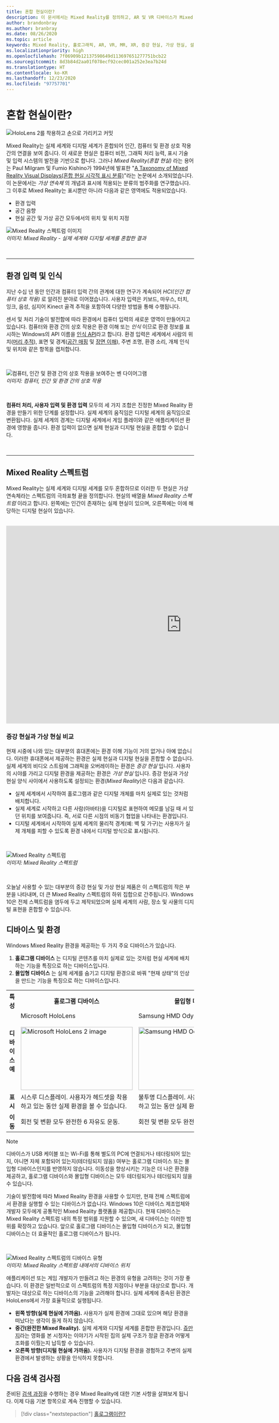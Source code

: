 ```yaml
---
title: 혼합 현실이란?
description: 이 문서에서는 Mixed Reality를 정의하고, AR 및 VR 디바이스가 Mixed Reality 스펙트럼을 따라 배치되는 위치를 보여 줍니다.
author: brandonbray
ms.author: branbray
ms.date: 08/26/2020
ms.topic: article
keywords: Mixed Reality, 홀로그래픽, AR, VR, MR, XR, 증강 현실, 가상 현실, 설명, 사례 연구, 혼합 현실 헤드셋, windows mixed reality 헤드셋, 가상 현실 헤드셋, 가상 현실이란, 증강 현실이란
ms.localizationpriority: high
ms.openlocfilehash: 7f06909b12137598649d113697651277751bcb22
ms.sourcegitcommit: 8d3b84d2aa01f078ecf92cec001a252e3ea7b24d
ms.translationtype: HT
ms.contentlocale: ko-KR
ms.lasthandoff: 12/23/2020
ms.locfileid: "97757701"
---
```

# <a name="what-is-mixed-reality"></a>혼합 현실이란?

![HoloLens 2를 착용하고 손으로 가리키고 커밋](images/02_MixedRealitySlashMixedReality.png)

Mixed Reality는 실제 세계와 디지털 세계가 혼합되어 인간, 컴퓨터 및 환경 상호 작용 간의 연결을 보여 줍니다. 이 새로운 현실은 컴퓨터 비전, 그래픽 처리 능력, 표시 기술 및 입력 시스템의 발전을 기반으로 합니다. 그러나 *Mixed Reality(혼합 현실)* 라는 용어는 Paul Milgram 및 Fumio Kishino가 1994년에 발표한 "[A Taxonomy of Mixed Reality Visual Displays(혼합 현실 시각적 표시 분류)](https://search.ieice.org/bin/summary.php?id=e77-d_12_1321)"라는 논문에서 소개되었습니다. 이 논문에서는 *가상 연속체* 의 개념과 표시에 적용되는 분류의 범주화를 연구했습니다. 그 이후로 Mixed Reality는 표시뿐만 아니라 다음과 같은 영역에도 적용되었습니다.
* 환경 입력
* 공간 음향
* 현실 공간 및 가상 공간 모두에서의 위치 및 위치 지정

![Mixed Reality 스펙트럼 이미지](images/mixedrealityspectrum-worlds.png)<br>
*이미지: Mixed Reality - 실제 세계와 디지털 세계를 혼합한 결과*

<br>

---

## <a name="environmental-input-and-perception"></a>환경 입력 및 인식

지난 수십 년 동안 인간과 컴퓨터 입력 간의 관계에 대한 연구가 계속되어 *HCI(인간 컴퓨터 상호 작용)* 로 알려진 분야로 이어졌습니다. 사용자 입력은 키보드, 마우스, 터치, 잉크, 음성, 심지어 Kinect 골격 추적을 포함하여 다양한 방법을 통해 수행됩니다.

센서 및 처리 기술이 발전함에 따라 환경에서 컴퓨터 입력의 새로운 영역이 만들어지고 있습니다. 컴퓨터와 환경 간의 상호 작용은 환경 이해 또는 *인식* 이므로 환경 정보를 표시하는 Windows의 API 이름을 [인식 API](https://docs.microsoft.com/uwp/api/Windows.Perception)라고 합니다. 환경 입력은 세계에서 사람의 위치([머리 추적](../design/coordinate-systems.md)), 표면 및 경계([공간 매핑](../design/spatial-mapping.md) 및 [장면 이해](../design/scene-understanding.md)), 주변 조명, 환경 소리, 개체 인식 및 위치와 같은 항목을 캡처합니다.

<br>

![컴퓨터, 인간 및 환경 간의 상호 작용을 보여주는 벤 다이어그램](images/mixed-reality-venn-diagram-300px.png)<br> 
*이미지: 컴퓨터, 인간 및 환경 간의 상호 작용*

<br>

**컴퓨터 처리, 사용자 입력 및 환경 입력** 모두의 세 가지 조합은 진정한 Mixed Reality 환경을 만들기 위한 단계를 설정합니다. 실제 세계의 움직임은 디지털 세계의 움직임으로 변환됩니다. 실제 세계의 경계는 디지털 세계에서 게임 플레이와 같은 애플리케이션 환경에 영향을 줍니다. 환경 입력이 없으면 실제 현실과 디지털 현실을 혼합할 수 없습니다.<br>

<br>

---


## <a name="the-mixed-reality-spectrum"></a>Mixed Reality 스펙트럼

Mixed Reality는 실제 세계와 디지털 세계를 모두 혼합하므로 이러한 두 현실은 가상 연속체라는 스펙트럼의 극좌표형 끝을 정의합니다. 현실의 배열을 *Mixed Reality 스펙트럼* 이라고 합니다. 왼쪽에는 인간이 존재하는 실제 현실이 있으며, 오른쪽에는 이에 해당하는 디지털 현실이 있습니다.

<br>

<iframe width="940" height="530" src="https://www.youtube.com/embed/_xpI0JosYUk" frameborder="0" allow="accelerometer; autoplay; encrypted-media; gyroscope; picture-in-picture" allowfullscreen></iframe>

<br>

### <a name="augmented-vs-virtual-reality"></a>증강 현실과 가상 현실 비교

현재 시중에 나와 있는 대부분의 휴대폰에는 환경 이해 기능이 거의 없거나 아예 없습니다. 이러한 휴대폰에서 제공하는 환경은 실제 현실과 디지털 현실을 혼합할 수 없습니다. 실제 세계의 비디오 스트림에 그래픽을 오버레이하는 환경은 *증강 현실* 입니다. 사용자의 시야를 가리고 디지털 환경을 제공하는 환경은 *가상 현실* 입니다. 증강 현실과 가상 현실 양식 사이에서 사용하도록 설정되는 환경(*Mixed Reality*)은 다음과 같습니다.
* 실제 세계에서 시작하여 홀로그램과 같은 디지털 개체를 마치 실제로 있는 것처럼 배치합니다.
* 실제 세계로 시작하고 다른 사람(아바타)을 디지털로 표현하여 메모를 남길 때 서 있던 위치를 보여줍니다. 즉, 서로 다른 시점의 비동기 협업을 나타내는 환경입니다.
* 디지털 세계에서 시작하여 실제 세계의 물리적 경계(예: 벽 및 가구)는 사용자가 실제 개체를 피할 수 있도록 환경 내에서 디지털 방식으로 표시됩니다.

<br>

![Mixed Reality 스펙트럼](images/mixedrealityspectrum.png)<br>
*이미지: Mixed Reality 스펙트럼*

<br>

오늘날 사용할 수 있는 대부분의 증강 현실 및 가상 현실 제품은 이 스펙트럼의 작은 부분을 나타내며, 더 큰 Mixed Reality 스펙트럼의 하위 집합으로 간주됩니다. Windows 10은 전체 스펙트럼을 염두에 두고 제작되었으며 실제 세계의 사람, 장소 및 사물의 디지털 표현을 혼합할 수 있습니다.


## <a name="devices-and-experiences"></a>디바이스 및 환경

Windows Mixed Reality 환경을 제공하는 두 가지 주요 디바이스가 있습니다.
1. **홀로그램 디바이스** 는 디지털 콘텐츠를 마치 실제로 있는 것처럼 현실 세계에 배치하는 기능을 특징으로 하는 디바이스입니다.
2. **몰입형 디바이스** 는 실제 세계를 숨기고 디지털 환경으로 바꿔 "현재 상태"의 인상을 만드는 기능을 특징으로 하는 디바이스입니다.

<table>
<tr>
<th width="30%"> 특성</th><th width="35%"> 홀로그램 디바이스</th><th width="35%"> 몰입형 디바이스</th>
</tr><tr>
<td><strong>디바이스 예</strong></td><td> Microsoft HoloLens<br><br> <img alt="Microsoft HoloLens 2 image" width="300" height="169" src="images/HoloLens2.jpg" /></td><td> Samsung HMD Odyssey+<br><br> <img alt="Samsung HMD Odyssey+ image" width="300" height="169" src="images/Samsung-HMD-Odyssey.jpg" /></td>
</tr><tr>
<td><strong>표시</strong></td><td> 시스루 디스플레이. 사용자가 헤드셋을 착용하고 있는 동안 실제 환경을 볼 수 있습니다.</td><td> 불투명 디스플레이. 사용자가 헤드셋을 착용하고 있는 동안 실제 환경을 가립니다.</td>
</tr><tr>
<td><strong>이동</strong></td><td> 회전 및 변환 모두 완전한 6 자유도 운동.</td><td> 회전 및 변환 모두 완전한 6 자유도 운동.</td>
</tr>
</table> 


> [!NOTE]
> 디바이스가 USB 케이블 또는 Wi-Fi를 통해 별도의 PC에 연결되거나 테더링되어 있는지, 아니면 자체 포함되어 있는지(테더링되지 않음) 여부는 홀로그램 디바이스 또는 몰입형 디바이스인지를 반영하지 않습니다. 이동성을 향상시키는 기능은 더 나은 환경을 제공하고, 홀로그램 디바이스와 몰입형 디바이스는 모두 테더링되거나 테더링되지 않을 수 있습니다.

기술이 발전함에 따라 Mixed Reality 환경을 사용할 수 있지만, 현재 전체 스펙트럼에서 환경을 실행할 수 있는 디바이스가 없습니다. Windows 10은 디바이스 제조업체와 개발자 모두에게 공통적인 Mixed Reality 플랫폼을 제공합니다. 현재 디바이스는 Mixed Reality 스펙트럼 내의 특정 범위를 지원할 수 있으며, 새 디바이스는 이러한 범위를 확장하고 있습니다. 앞으로 홀로그램 디바이스는 몰입형 디바이스가 되고, 몰입형 디바이스는 더 효율적인 홀로그램 디바이스가 됩니다.

<br>

![Mixed Reality 스펙트럼의 디바이스 유형](images/Final_WhatIsMixedReality07.png)<br>
*이미지: Mixed Reality 스펙트럼 내에서의 디바이스 위치*

애플리케이션 또는 게임 개발자가 만들려고 하는 환경의 유형을 고려하는 것이 가장 좋습니다. 이 환경은 일반적으로 이 스펙트럼의 특정 지점이나 부분을 대상으로 합니다. 개발자는 대상으로 하는 디바이스의 기능을 고려해야 합니다. 실제 세계에 종속된 환경은 HoloLens에서 가장 효율적으로 실행됩니다.
* **왼쪽 방향(실제 현실에 가까움).** 사용자가 실제 환경에 그대로 있으며 해당 환경을 떠났다는 생각이 들게 하지 않습니다.
* **중간(완전한 Mixed Reality).** 실제 세계와 디지털 세계를 혼합한 환경입니다. [쥬만지](https://en.wikipedia.org/wiki/Jumanji)라는 영화를 본 시청자는 이야기가 시작된 집의 실제 구조가 정글 환경과 어떻게 조화를 이뤘는지 납득할 수 있습니다.
* **오른쪽 방향(디지털 현실에 가까움).** 사용자가 디지털 환경을 경험하고 주변의 실제 환경에서 발생하는 상황을 인식하지 못합니다.

## <a name="next-discovery-checkpoint"></a>다음 검색 검사점

준비된 [검색 과정](get-started-with-mr.md)을 수행하는 경우 Mixed Reality에 대한 기본 사항을 살펴보게 됩니다. 이제 다음 기본 항목으로 계속 진행할 수 있습니다. 

> [!div class="nextstepaction"]
> [홀로그램이란?](hologram.md)


